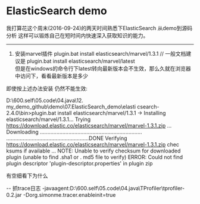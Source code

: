 # ElasticSearch demo
我打算花这个周末(2016-09-24)的两天时间熟悉下ElasticSearch
从demo到源码分析
这样可以锻炼自己在短时间内快速深入获取知识的能力。

-----
1. 安装marvel插件
plugin.bat install elasticsearch/marvel/1.3.1
// 一般文档建议是 plugin.bat install elasticsearch/marvel/latest  
但是在windows的命令行下latest转向最新版本会不生效，那么久就在浏览器中访问下，看看最新版本是多少

即使按上述办法安装
仍然不能生效:

D:\600.self\05.code\04.java\12. my_demo_github\demo\07.ElasticSearch_demo\elasti
csearch-2.4.0\bin>plugin.bat install elasticsearch/marvel/1.3.1
-> Installing elasticsearch/marvel/1.3.1...
Trying https://download.elastic.co/elasticsearch/marvel/marvel-1.3.1.zip ...
Downloading ....................................................................
.......................................................DONE
Verifying https://download.elastic.co/elasticsearch/marvel/marvel-1.3.1.zip chec
ksums if available ...
NOTE: Unable to verify checksum for downloaded plugin (unable to find .sha1 or .
md5 file to verify)
ERROR: Could not find plugin descriptor 'plugin-descriptor.properties' in plugin
 zip
 
 有空细看下为什么
 
 --
 抓trace日志
 -javaagent:D:\600.self\05.code\04.java\TProfiler\tprofiler-0.2.jar  -Dorg.simonme.tracer.enableinit=true
 
 
